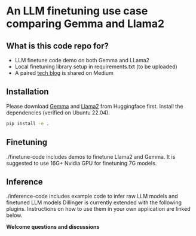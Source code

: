 # An LLM finetuning use case comparing Gemma and Llama2
## What is this code repo for?
- LLM finetune code demo on both Gemma and LLama2
- Local finetuning library setup in requirements.txt (to be uploaded)
- A paired [tech blog](https://medium.com/@piscaries/an-llm-finetuning-use-case-comparing-gemma-and-llama2-21f37bdc434f) is shared on Medium

## Installation
Please download [Gemma](https://huggingface.co/google/gemma-7b-it) and [Llama2](https://huggingface.co/meta-llama/Llama-2-7b-chat-hf) from Huggingface first.
Install the dependencies (verified on Ubuntu 22.04).
```sh
pip install -e .
```
## Finetuning
./finetune-code includes demos to finetune Llama2 and Gemma. It is suggested to use 16G+ Nvidia GPU for finetuning 7G models.

## Inference
./inference-code includes example code to infer raw LLM models and finetuned LLM models
Dillinger is currently extended with the following plugins.
Instructions on how to use them in your own application are linked below.

**Welcome questions and discussions**


